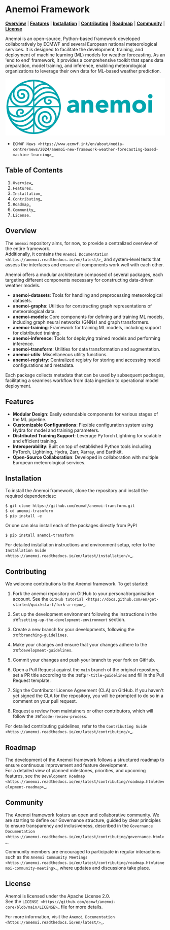 Anemoi Framework
================

[**Overview**](#overview) | [**Features**](#features) | [**Installation**](#installation) | [**Contributing**](#contributing) | [**Roadmap**](#roadmap) | [**Community**](#community) | [**License**](#license)


Anemoi is an open-source, Python-based framework developed collaboratively by ECMWF and several European national meteorological services.  It is designed to facilitate the development, training, and deployment of machine learning (ML) models for weather forecasting. As an 'end to end' framework, it provides a comprehensive toolkit that spans data preparation, model training, and inference, enabling meteorological organizations to leverage their own data for ML-based weather prediction.  

![Anemoi Logo](docs/_static/logo.png)

- `ECMWF News <https://www.ecmwf.int/en/about/media-centre/news/2024/anemoi-new-framework-weather-forecasting-based-machine-learning>`_

Table of Contents
-----------------

1. `Overview`_
2. `Features`_
3. `Installation`_
4. `Contributing`_
5. `Roadmap`_
6. `Community`_
7. `License`_

Overview
--------
The `anemoi` repository aims, for now, to provide a centralized overview of the entire framework.  
Additionally, it contains the `Anemoi Documentation <https://anemoi.readthedocs.io/en/latest/>`_ and system-level tests that assess the interfaces and ensure all components work well with each other. 

Anemoi offers a modular architecture composed of several packages, each targeting different components necessary for constructing data-driven weather models.  

- **anemoi-datasets**: Tools for handling and preprocessing meteorological datasets.  
- **anemoi-graphs**: Utilities for constructing graph representations of meteorological data.  
- **anemoi-models**: Core components for defining and training ML models, including graph neural networks (GNNs) and graph transformers.  
- **anemoi-training**: Framework for training ML models, including support for distributed training.  
- **anemoi-inference**: Tools for deploying trained models and performing inference.  
- **anemoi-transform**: Utilities for data transformation and augmentation.  
- **anemoi-utils**: Miscellaneous utility functions.  
- **anemoi-registry**: Centralized registry for storing and accessing model configurations and metadata.  

Each package collects metadata that can be used by subsequent packages, facilitating a seamless workflow from data ingestion to operational model deployment. 


Features
--------

- **Modular Design**: Easily extendable components for various stages of the ML pipeline.  
- **Customizable Configurations**: Flexible configuration system using Hydra for model and training parameters.  
- **Distributed Training Support**: Leverage PyTorch Lightning for scalable and efficient training.  
- **Interoperability**: Built on top of established Python tools including PyTorch, Lightning, Hydra, Zarr, Xarray, and Earthkit.  
- **Open-Source Collaboration**: Developed in collaboration with multiple European meteorological services.  

Installation
------------

To install the Anemoi framework, clone the repository and install the required dependencies::

    $ git clone https://github.com/ecmwf/anemoi-transform.git
    $ cd anemoi-trasnform
    $ pip install -e

Or one can also install each of the packages directly from PyPI

    $ pip install anemoi-transform


For detailed installation instructions and environment setup, refer to the `Installation Guide <https://anemoi.readthedocs.io/en/latest/installation/>`_.

Contributing
------------

We welcome contributions to the Anemoi framework. To get started:

1. Fork the anemoi repository on GitHub to your personal/organisation
   account. See the `GitHub tutorial
   <https://docs.github.com/en/get-started/quickstart/fork-a-repo>`_.

2. Set up the development environment following the instructions in the
   :ref:`setting-up-the-development-environment` section.

3. Create a new branch for your developments, following the
   :ref:`branching-guidelines`.

4. Make your changes and ensure that your changes adhere to the
   :ref:`development-guidelines`.

5. Commit your changes and push your branch to your fork on GitHub.

6. Open a Pull Request against the `main` branch of the original
   repository, set a PR title according to the
   :ref:`pr-title-guidelines` and fill in the Pull Request template.

7. Sign the Contributor License Agreement (CLA) on GitHub. If you
   haven't yet signed the CLA for the repository, you will be prompted
   to do so in a comment on your pull request.

8. Request a review from maintainers or other contributors, which will
   follow the :ref:`code-review-process`.

For detailed contributing guidelines, refer to the `Contributing Guide <https://anemoi.readthedocs.io/en/latest/contributing/>`_.

Roadmap
-------

The development of the Anemoi framework follows a structured roadmap to ensure continuous improvement and feature development.  
For a detailed view of planned milestones, priorities, and upcoming features, see the `Development Roadmap <https://anemoi.readthedocs.io/en/latest/contributing/roadmap.html#development-roadmap>`_.

Community
-------
The Anemoi framework fosters an open and collaborative community. We are starting to define our Governance structure, guided by clear principles to ensure transparency and inclusiveness, described in the `Governance Documentation <https://anemoi.readthedocs.io/en/latest/contributing/governance.html>`_.

Community members are encouraged to participate in regular interactions such as the `Anemoi Community Meetings <https://anemoi.readthedocs.io/en/latest/contributing/roadmap.html#anemoi-community-meeting>`_, where updates and discussions take place.

License
-------

Anemoi is licensed under the Apache License 2.0.  
See the `LICENSE <https://github.com/ecmwf/anemoi-core/blob/main/LICENSE>`_ file for more details.

For more information, visit the `Anemoi Documentation <https://anemoi.readthedocs.io/en/latest/>`_.